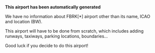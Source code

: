 **This airport has been automatically generated**

We have no information about FBRK[*] airport other than its name, ICAO and location (BW).

This airport will have to be done from scratch, which includes adding runways, taxiways, parking locations, boundaries...

Good luck if you decide to do this airport!